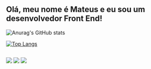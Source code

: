 ## Olá, meu nome é Mateus e eu sou um desenvolvedor Front End! 

![Anurag's GitHub stats](https://github-readme-stats.vercel.app/api?username=Mateus&show_icons=true&theme=github_dark)

[![Top Langs](https://github-readme-stats.vercel.app/api/top-langs/?username=MateusGustavo22&theme=github_dark)](https://github.com/MateusGustavo22/github-readme-stats)
##

<div>
<a href="https://instagram.com/mateus_gust4vo" target="_blank"><img src="https://img.shields.io/badge/-Instagram-%23E4405F?style=for-the-badge&logo=instagram&logoColor=white" target="_blank"></a>
<a href = "mailto:contatomateuscode@gmail.com"><img src="https://img.shields.io/badge/-Gmail-%23333?style=for-the-badge&logo=gmail&logoColor=white" target="_blank"></a>
<a href="https://www.linkedin.com/in/mateus-gustavo-31a40a212" target="_blank"><img src="https://img.shields.io/badge/-LinkedIn-%230077B5?style=for-the-badge&logo=linkedin&logoColor=white" target="_blank"></a>
</div>
